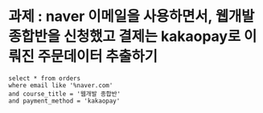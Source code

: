 # 과제 : naver 이메일을 사용하면서, 웹개발 종합반을 신청했고 결제는 kakaopay로 이뤄진 주문데이터 추출하기

```mysql
select * from orders
where email like '%naver.com'
and course_title = '웹개발 종합반'
and payment_method = 'kakaopay'
```
